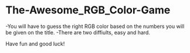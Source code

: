 # The-Awesome_RGB_Color-Game

-You will have to guess the right RGB color based on the numbers you will be given on the title.
-There are two diffiults, easy and hard.

Have fun and good luck!